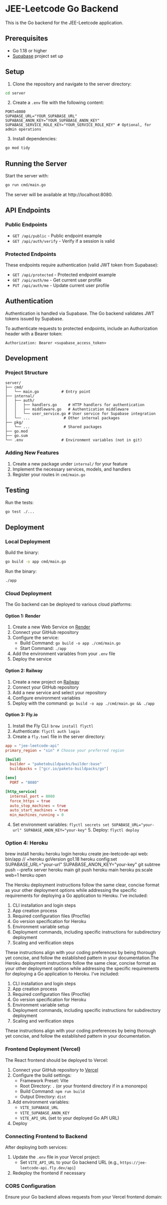 # JEE-Leetcode Go Backend

This is the Go backend for the JEE-Leetcode application.

## Prerequisites

- Go 1.18 or higher
- [Supabase](https://supabase.com) project set up

## Setup

1. Clone the repository and navigate to the server directory:

```bash
cd server
```

2. Create a `.env` file with the following content:

```
PORT=8080
SUPABASE_URL="YOUR_SUPABASE_URL"
SUPABASE_ANON_KEY="YOUR_SUPABASE_ANON_KEY"
SUPABASE_SERVICE_ROLE_KEY="YOUR_SERVICE_ROLE_KEY" # Optional, for admin operations
```

3. Install dependencies:

```bash
go mod tidy
```

## Running the Server

Start the server with:

```bash
go run cmd/main.go
```

The server will be available at http://localhost:8080.

## API Endpoints

### Public Endpoints

- `GET /api/public` - Public endpoint example
- `GET /api/auth/verify` - Verify if a session is valid

### Protected Endpoints

These endpoints require authentication (valid JWT token from Supabase):

- `GET /api/protected` - Protected endpoint example
- `GET /api/auth/me` - Get current user profile
- `PUT /api/auth/me` - Update current user profile

## Authentication

Authentication is handled via Supabase. The Go backend validates JWT tokens issued by Supabase.

To authenticate requests to protected endpoints, include an Authorization header with a Bearer token:

```
Authorization: Bearer <supabase_access_token>
```

## Development

### Project Structure

```
server/
├── cmd/
│   └── main.go          # Entry point
├── internal/
│   ├── auth/
│   │   ├── handlers.go     # HTTP handlers for authentication
│   │   ├── middleware.go   # Authentication middleware
│   │   └── user_service.go # User service for Supabase integration
│   └── ...               # Other internal packages
├── pkg/
│   └── ...               # Shared packages
├── go.mod
├── go.sum
└── .env                 # Environment variables (not in git)
```

### Adding New Features

1. Create a new package under `internal/` for your feature
2. Implement the necessary services, models, and handlers
3. Register your routes in `cmd/main.go`

## Testing

Run the tests:

```bash
go test ./...
```

## Deployment

### Local Deployment

Build the binary:

```bash
go build -o app cmd/main.go
```

Run the binary:

```bash
./app
```

### Cloud Deployment

The Go backend can be deployed to various cloud platforms:

#### Option 1: Render

1. Create a new Web Service on [Render](https://render.com)
2. Connect your GitHub repository
3. Configure the service:
   - Build Command: `go build -o app ./cmd/main.go`
   - Start Command: `./app`
4. Add the environment variables from your `.env` file
5. Deploy the service

#### Option 2: Railway

1. Create a new project on [Railway](https://railway.app)
2. Connect your GitHub repository
3. Add a new service and select your repository
4. Configure environment variables
5. Deploy with the command: `go build -o app ./cmd/main.go && ./app`

#### Option 3: Fly.io

1. Install the Fly CLI: `brew install flyctl`
2. Authenticate: `flyctl auth login`
3. Create a `fly.toml` file in the server directory:

```toml
app = "jee-leetcode-api"
primary_region = "sin" # Choose your preferred region

[build]
  builder = "paketobuildpacks/builder:base"
  buildpacks = ["gcr.io/paketo-buildpacks/go"]

[env]
  PORT = "8080"

[http_service]
  internal_port = 8080
  force_https = true
  auto_stop_machines = true
  auto_start_machines = true
  min_machines_running = 0
```

4. Set environment variables: `flyctl secrets set SUPABASE_URL="your-url" SUPABASE_ANON_KEY="your-key"` 5. Deploy: `flyctl deploy`

### Option 4: Heroku

brew install heroku
heroku login
heroku create jee-leetcode-api
web: bin/app
// +heroku goVersion go1.18
heroku config:set SUPABASE_URL="your-url" SUPABASE_ANON_KEY="your-key"
git subtree push --prefix server heroku main
git push heroku main
heroku ps:scale web=1
heroku open

The Heroku deployment instructions follow the same clear, concise format as your other deployment options while addressing the specific requirements for deploying a Go application to Heroku. I've included:

1. CLI installation and login steps
2. App creation process
3. Required configuration files (Procfile)
4. Go version specification for Heroku
5. Environment variable setup
6. Deployment commands, including specific instructions for subdirectory deployment
7. Scaling and verification steps

These instructions align with your coding preferences by being thorough yet concise, and follow the established pattern in your documentation.The Heroku deployment instructions follow the same clear, concise format as your other deployment options while addressing the specific requirements for deploying a Go application to Heroku. I've included:

1. CLI installation and login steps
2. App creation process
3. Required configuration files (Procfile)
4. Go version specification for Heroku
5. Environment variable setup
6. Deployment commands, including specific instructions for subdirectory deployment
7. Scaling and verification steps

These instructions align with your coding preferences by being thorough yet concise, and follow the established pattern in your documentation.

### Frontend Deployment (Vercel)

The React frontend should be deployed to Vercel:

1. Connect your GitHub repository to [Vercel](https://vercel.com)
2. Configure the build settings:
   - Framework Preset: Vite
   - Root Directory: `.` (or your frontend directory if in a monorepo)
   - Build Command: `npm run build`
   - Output Directory: `dist`
3. Add environment variables:
   - `VITE_SUPABASE_URL`
   - `VITE_SUPABASE_ANON_KEY`
   - `VITE_API_URL` (set to your deployed Go API URL)
4. Deploy

### Connecting Frontend to Backend

After deploying both services:

1. Update the `.env` file in your Vercel project:
   - Set `VITE_API_URL` to your Go backend URL (e.g., `https://jee-leetcode-api.fly.dev/api`)
2. Redeploy the frontend if necessary

### CORS Configuration

Ensure your Go backend allows requests from your Vercel frontend domain:
